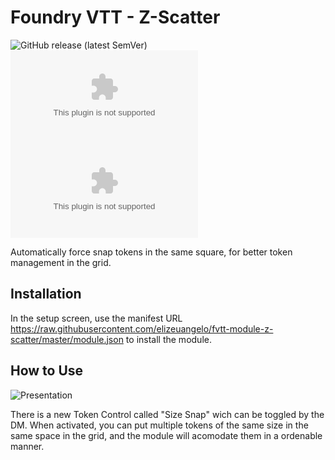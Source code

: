# Foundry VTT - Z-Scatter

![GitHub release (latest SemVer)](https://img.shields.io/github/v/release/elizeuangelo/fvtt-module-z-scatter)
![GitHub Releases](https://img.shields.io/github/downloads/elizeuangelo/fvtt-module-z-scatter/latest/z-scatter.zip)
![GitHub All Releases](https://img.shields.io/github/downloads/elizeuangelo/fvtt-module-z-scatter/z-scatter.zip?label=downloads)

Automatically force snap tokens in the same square, for better token management in the grid.

## Installation

In the setup screen, use the manifest URL https://raw.githubusercontent.com/elizeuangelo/fvtt-module-z-scatter/master/module.json to install the module.

## How to Use

![Presentation](https://raw.githubusercontent.com/elizeuangelo/fvtt-module-z-scatter/master/assets/presentation.gif)

There is a new Token Control called "Size Snap" wich can be toggled by the DM.
When activated, you can put multiple tokens of the same size in the same space in the grid, and the module will acomodate them in a ordenable manner.
